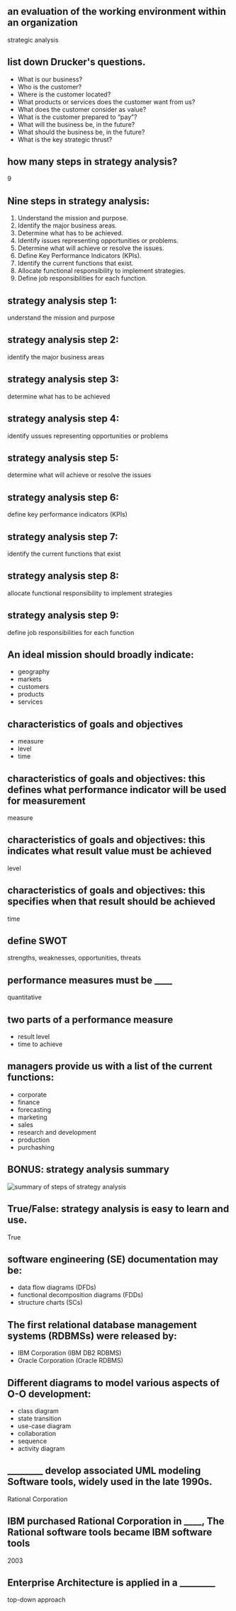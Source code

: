 <!-- Module 3: Strategy Analysis -->

<!-- Lesson 1: Drucker's questions -->

## an evaluation of the working environment within an organization

strategic analysis

## list down Drucker's questions.

-  What is our business?
-  Who is the customer?
-  Where is the customer located?
-  What products or services does the customer want from us?
-  What does the customer consider as value?
-  What is the customer prepared to “pay”?
-  What will the business be, in the future?
-  What should the business be, in the future?
-  What is the key strategic thrust?

## how many steps in strategy analysis?

9

## Nine steps in strategy analysis:

1. Understand the mission and purpose.
2. Identify the major business areas.
3. Determine what has to be achieved.
4. Identify issues representing opportunities or problems.
5. Determine what will achieve or resolve the issues.
6. Define Key Performance Indicators (KPIs).
7. Identify the current functions that exist.
8. Allocate functional responsibility to implement strategies.
9. Define job responsibilities for each function.

## strategy analysis step 1:

understand the mission and purpose

## strategy analysis step 2:

identify the major business areas

## strategy analysis step 3:

determine what has to be achieved

## strategy analysis step 4:

identify ussues representing opportunities or problems

## strategy analysis step 5:

determine what will achieve or resolve the issues

## strategy analysis step 6:

define key performance indicators (KPIs)

## strategy analysis step 7:

identify the current functions that exist

## strategy analysis step 8:

allocate functional responsibility to implement strategies

## strategy analysis step 9:

define job responsibilities for each function

## An ideal mission should broadly indicate:

- geography
- markets
- customers
- products
- services

## characteristics of goals and objectives

- measure
- level
- time

## characteristics of goals and objectives: this defines what performance indicator will be used for measurement

measure

## characteristics of goals and objectives: this indicates what result value must be achieved

level

## characteristics of goals and objectives: this specifies when that result should be achieved

time

## define SWOT

strengths, weaknesses, opportunities, threats

## performance measures must be ____

quantitative

## two parts of a performance measure

- result level
- time to achieve

## managers provide us with a list of the current functions:

- corporate
- finance
- forecasting
- marketing
- sales
- research and development
- production
- purchashing

## BONUS: strategy analysis summary

![summary of steps of strategy analysis](Module-3/strategy-analysis-summary.png)

## True/False: strategy analysis is easy to learn and use.

True

<!-- Lesson 2: Enterprise Architecture Methods -->

## software engineering (SE) documentation may be:

- data flow diagrams (DFDs)
- functional decomposition diagrams (FDDs)
- structure charts (SCs)

## The first relational database management systems (RDBMSs) were released by:

- IBM Corporation (IBM DB2 RDBMS)
- Oracle Corporation (Oracle RDBMS)

## Different diagrams to model various aspects of O-O development:

- class diagram
- state transition
- use-case diagram
- collaboration
- sequence
- activity diagram

## ________ develop associated UML modeling Software tools, widely used in the late 1990s.

Rational Corporation

## IBM purchased Rational Corporation in ____, The Rational software tools became IBM software tools

2003

## Enterprise Architecture is applied in a ________

top-down approach
